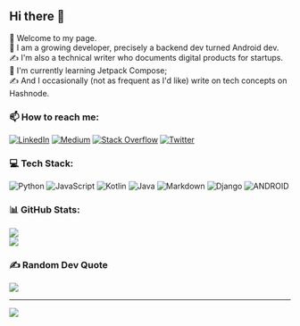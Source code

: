 ## Hi there 👋

💫 Welcome to my page. <br>🌱 I am a growing developer, precisely a backend dev turned Android dev. <br>✍️ I'm also a technical writer who documents digital products for startups.<br>🔭 I'm currently learning Jetpack Compose; <br> ✍️ And I occasionally (not as frequent as I'd like) write on tech concepts on Hashnode.<br>


### 📫 How to reach me:
[![LinkedIn](https://img.shields.io/badge/LinkedIn-%230077B5.svg?logo=linkedin&logoColor=white)](https://linkedin.com/in/janet-mutua-4b6021161/) [![Medium](https://img.shields.io/badge/Medium-12100E?logo=medium&logoColor=white)](https://medium.com/@janetmutua) [![Stack Overflow](https://img.shields.io/badge/-Stackoverflow-FE7A16?logo=stack-overflow&logoColor=white)](https://stackoverflow.com/users/15368990) [![Twitter](https://img.shields.io/badge/Twitter-%231DA1F2.svg?logo=Twitter&logoColor=white)](https://twitter.com/mu_mbua_) 

### 💻 Tech Stack:
![Python](https://img.shields.io/badge/python-3670A0?style=for-the-badge&logo=python&logoColor=ffdd54) ![JavaScript](https://img.shields.io/badge/javascript-%23323330.svg?style=for-the-badge&logo=javascript&logoColor=%23F7DF1E) ![Kotlin](https://img.shields.io/badge/kotlin-%230095D5.svg?style=for-the-badge&logo=kotlin&logoColor=white) ![Java](https://img.shields.io/badge/java-%23ED8B00.svg?style=for-the-badge&logo=java&logoColor=white) ![Markdown](https://img.shields.io/badge/markdown-%23000000.svg?style=for-the-badge&logo=markdown&logoColor=white) ![Django](https://img.shields.io/badge/django-%23092E20.svg?style=for-the-badge&logo=django&logoColor=white) ![ANDROID](https://img.shields.io/badge/android-%2320232a.svg?style=for-the-badge&logo=android&logoColor=%a4c639) 
### 📊 GitHub Stats:
<!-- ![](https://github-readme-stats.vercel.app/api?username=JanetMutua&theme=dark&hide_border=false&include_all_commits=false&count_private=false)<br/> -->
![](https://github-readme-streak-stats.herokuapp.com/?user=JanetMutua&theme=dark&hide_border=false)<br/>
![](https://github-readme-stats.vercel.app/api/top-langs/?username=JanetMutua&theme=dark&hide_border=false&include_all_commits=false&count_private=false&layout=compact)

### ✍️ Random Dev Quote
![](https://quotes-github-readme.vercel.app/api?type=horizontal&theme=radical)

---
[![](https://visitcount.itsvg.in/api?id=JanetMutua&icon=0&color=0)](https://visitcount.itsvg.in)

<!-- Proudly created with GPRM ( https://gprm.itsvg.in ) -->
